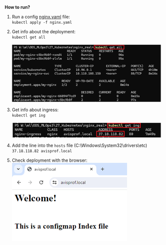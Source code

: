 **How to run?**


1. Run a config [nginx.yaml](/nginx_real/nginx.yaml) file:
<br>`kubectl apply -f nginx.yaml`</br>

2. Get info about the deployment:
<br>`kubectl get all`</br>
<br>![01_get_all.png](/nginx_real/pics/01_get_all.png)</br>

3. Get info about ingress:
<br>`kubectl get ing`</br>
<br>![02_get_ing.png](/nginx_real/pics/02_get_ing.png)</br>

4. Add the line into the `hosts` file (C:\Windows\System32\drivers\etc)
<br>`37.18.118.82 avisprof.local`</br>

5. Check deployment with the browser:
<br>![03_check_browser.png](/nginx_real/pics/03_check_browser.png)</br>
